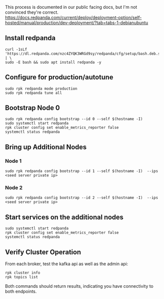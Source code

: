 

This process is documented in our public facing docs, but I'm not convinced they're correct.
https://docs.redpanda.com/current/deploy/deployment-option/self-hosted/manual/production/dev-deployment/?tab=tabs-1-debianubuntu


## Install redpanda
```
curl -1sLf 'https://dl.redpanda.com/nzc4ZYQK3WRGd9sy/redpanda/cfg/setup/bash.deb.sh' | \
sudo -E bash && sudo apt install redpanda -y
```

## Configure for production/autotune

```
sudo rpk redpanda mode production
sudo rpk redpanda tune all
```

## Bootstrap Node 0

```
sudo rpk redpanda config bootstrap --id 0 --self $(hostname -I)
sudo systemctl start redpanda
rpk cluster config set enable_metrics_reporter false
systemctl status redpanda
```

## Bring up Additional Nodes

### Node 1

```
sudo rpk redpanda config bootstrap --id 1 --self $(hostname -I)  --ips <seed server private ip>
```

### Node 2

```
sudo rpk redpanda config bootstrap --id 2 --self $(hostname -I)  --ips <seed server private ip>
```

## Start services on the additional nodes

```
sudo systemctl start redpanda
rpk cluster config set enable_metrics_reporter false
systemctl status redpanda
```


## Verify Cluster Operation

From each broker, test the kafka api as well as the admin api:

```
rpk cluster info
rpk topics list
```

Both commands should return results, indicating you have connectivity to both endpoints.
